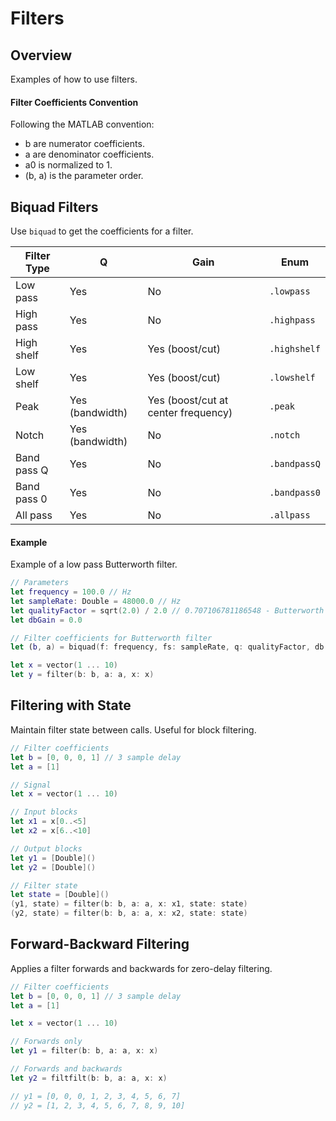 # Filters

## Overview

Examples of how to use filters.

#### Filter Coefficients Convention

Following the MATLAB convention:

- b are numerator coefficients.
- a are denominator coefficients.
- a0 is normalized to 1.
- (b, a) is the parameter order.

## Biquad Filters

Use `biquad` to get the coefficients for a filter.

|Filter Type|Q|Gain|Enum|
|---|---|---|---|
|Low pass|Yes|No|`.lowpass`|
|High pass|Yes|No|`.highpass`|
|High shelf|Yes|Yes (boost/cut)|`.highshelf`|
|Low shelf|Yes|Yes (boost/cut)|`.lowshelf`|
|Peak|Yes (bandwidth)|Yes (boost/cut at center frequency)|`.peak`|
|Notch|Yes (bandwidth)|No| `.notch`|
|Band pass Q|Yes|No|`.bandpassQ`|
|Band pass 0|Yes|No|`.bandpass0`|
|All pass|Yes|No|`.allpass`|

#### Example

Example of a low pass Butterworth filter.

```swift
// Parameters
let frequency = 100.0 // Hz
let sampleRate: Double = 48000.0 // Hz
let qualityFactor = sqrt(2.0) / 2.0 // 0.707106781186548 - Butterworth
let dbGain = 0.0

// Filter coefficients for Butterworth filter
let (b, a) = biquad(f: frequency, fs: sampleRate, q: qualityFactor, db: dbGain, type: .lowpass)

let x = vector(1 ... 10)
let y = filter(b: b, a: a, x: x)
```

## Filtering with State

Maintain filter state between calls. Useful for block filtering.

```swift
// Filter coefficients
let b = [0, 0, 0, 1] // 3 sample delay
let a = [1]

// Signal
let x = vector(1 ... 10)

// Input blocks
let x1 = x[0..<5]
let x2 = x[6..<10]

// Output blocks
let y1 = [Double]()
let y2 = [Double]()

// Filter state
let state = [Double]()
(y1, state) = filter(b: b, a: a, x: x1, state: state)
(y2, state) = filter(b: b, a: a, x: x2, state: state)
```

## Forward-Backward Filtering

Applies a filter forwards and backwards for zero-delay filtering.

```swift
// Filter coefficients
let b = [0, 0, 0, 1] // 3 sample delay
let a = [1]

let x = vector(1 ... 10)

// Forwards only
let y1 = filter(b: b, a: a, x: x)

// Forwards and backwards
let y2 = filtfilt(b: b, a: a, x: x)

// y1 = [0, 0, 0, 1, 2, 3, 4, 5, 6, 7]
// y2 = [1, 2, 3, 4, 5, 6, 7, 8, 9, 10]

```
